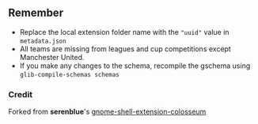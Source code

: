 ## Remember
- Replace the local extension folder name with the `"uuid"` value in `metadata.json`
- All teams are missing from leagues and cup competitions except Manchester United.
- If you make any changes to the schema, recompile the gschema using `glib-compile-schemas schemas`  
### Credit
Forked from **serenblue**'s [gnome-shell-extension-colosseum](https://github.com/sereneblue/gnome-shell-extension-colosseum)